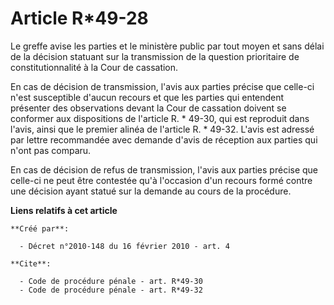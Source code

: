 # Article R*49-28

Le greffe avise les parties et le ministère public par tout moyen et sans délai de la décision statuant sur la transmission
de la question prioritaire de constitutionnalité à la Cour de cassation. 

En cas de décision de transmission, l'avis aux parties précise que celle-ci n'est susceptible d'aucun recours et que les
parties qui entendent présenter des observations devant la Cour de cassation doivent se conformer aux dispositions de
l'article R. * 49-30, qui est reproduit dans l'avis, ainsi que le premier alinéa de l'article R. * 49-32. L'avis est adressé
par lettre recommandée avec demande d'avis de réception aux parties qui n'ont pas comparu. 

En cas de décision de refus de transmission, l'avis aux parties précise que celle-ci ne peut être contestée qu'à l'occasion
d'un recours formé contre une décision ayant statué sur la demande au cours de la procédure.

**Liens relatifs à cet article**

	**Créé par**:

	  - Décret n°2010-148 du 16 février 2010 - art. 4

	**Cite**:

	  - Code de procédure pénale - art. R*49-30
	  - Code de procédure pénale - art. R*49-32
